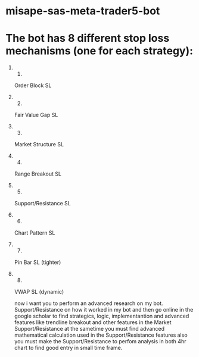# misape-sas-meta-trader5-bot

# The bot has 8 different stop loss mechanisms (one for each strategy):

1. 1.
   Order Block SL
2. 2.
   Fair Value Gap SL
3. 3.
   Market Structure SL
4. 4.
   Range Breakout SL
5. 5.
   Support/Resistance SL
6. 6.
   Chart Pattern SL
7. 7.
   Pin Bar SL (tighter)
8. 8.
   VWAP SL (dynamic)



   now i want you to perform an advanced research on my bot. Support/Resistance on how it worked in my bot and then go online in the google scholar to find strategics, logic, implementantion and advanced features like trendline breakout and other features in the Market Support/Resistance at the sametime you must find advanced mathematical calculation used in the Support/Resistance features also you must make the Support/Resistance to perfom analysis in both 4hr chart to find good entry in small time frame.